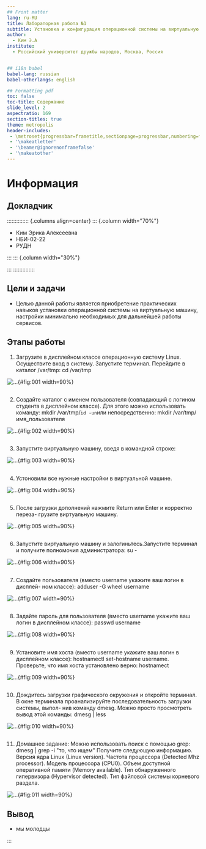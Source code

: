 ```yaml
---
## Front matter
lang: ru-RU
title: Лабораторная работа №1
subtitle: Установка и конфигурация операционной системы на виртуальную машину
author:
  - Ким Э.А
institute:
  - Российский университет дружбы народов, Москва, Россия


## i18n babel
babel-lang: russian
babel-otherlangs: english

## Formatting pdf
toc: false
toc-title: Содержание
slide_level: 2
aspectratio: 169
section-titles: true
theme: metropolis
header-includes:
 - \metroset{progressbar=frametitle,sectionpage=progressbar,numbering=fraction}
 - '\makeatletter'
 - '\beamer@ignorenonframefalse'
 - '\makeatother'
---
```


# Информация

## Докладчик

:::::::::::::: {.columns align=center}
::: {.column width="70%"}

  * Ким Эрика Алексеевна 
  * НБИ-02-22
  * РУДН 


:::
::: {.column width="30%"}



:::
::::::::::::::


## Цели и задачи

- Целью данной работы является приобретение практических навыков установки операционной системы на виртуальную машину, настройки минимально необходимых для дальнейшей работы сервисов.


## Этапы работы

1. Загрузите в дисплейном классе операционную систему Linux. Осуществите
вход в систему. Запустите терминал. Перейдите в каталог /var/tmp:
cd /var/tmp

![...](image/1.png){#fig:001 width=90%}

##

2. Создайте каталог с именем пользователя (совпадающий с логином студента в дисплейном классе). Для этого можно использовать команду: mkdir /var/tmp/`id -un`или непосредственно: mkdir /var/tmp/имя_пользователя
 
![...](image/2.png){#fig:002 width=90%}

##

3. Запустите виртуальную машину, введя в командной строке:
 
![...](image/3.png){#fig:003 width=90%}

##

4. Устоновили все нужные настройки в виртуальной машине.
  
![...](image/4.png){#fig:004 width=90%} 

##

5. После загрузки дополнений нажмите Return или Enter и корректно переза-
грузите виртуальную машину.

![...](image/5.png){#fig:005 width=90%}
 
##

6. Запустите виртуальную машину и залогиньтесь.Запустите терминал и получите полномочия администратора: su -
  
![...](image/6.png){#fig:006 width=90%}

##

7. Создайте пользователя (вместо username укажите ваш логин в дисплей-
ном классе): adduser -G wheel username

![...](image/7.png){#fig:007 width=90%}

##

8. Задайте пароль для пользователя (вместо username укажите ваш логин
в дисплейном классе): passwd username

![...](image/8.png){#fig:008 width=90%}

##

9. Установите имя хоста (вместо username укажите ваш логин в дисплейном
классе): hostnamectl set-hostname username. Проверьте, что имя хоста установлено верно:
hostnamect

![...](image/9.png){#fig:009 width=90%} 

##

10.  Дождитесь загрузки графического окружения и откройте терминал. В окне
терминала проанализируйте последовательность загрузки системы, выпол-
нив команду dmesg. Можно просто просмотреть вывод этой команды: dmesg | less

![...](image/10.png){#fig:010 width=90%}

##

11.  Домашнее задание: Можно использовать поиск с помощью grep:
dmesg | grep -i "то, что ищем"
Получите следующую информацию. 
Версия ядра Linux (Linux version).
Частота процессора (Detected Mhz processor).
Модель процессора (CPU0).
Объем доступной оперативной памяти (Memory available).
Тип обнаруженного гипервизора (Hypervisor detected).
Тип файловой системы корневого раздела.

![...](image/11.png){#fig:011 width=90%}


  
## Вывод 

- мы молодцы 

:::
